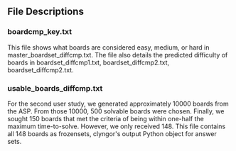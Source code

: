 ## File Descriptions

### boardcmp_key.txt
This file shows what boards are considered easy, medium, or hard in master_boardset_diffcmp.txt.
The file also details the predicted difficulty of boards in boardset_diffcmp1.txt, boardset_diffcmp2.txt, boardset_diffcmp2.txt. 

### usable_boards_diffcmp.txt
For the second user study, we generated approximately 10000 boards from the ASP. From those 10000, 500 solvable boards were chosen.
Finally, we sought 150 boards that met the criteria of being within one-half the maximum time-to-solve. However, we only received 148.
This file contains all 148 boards as frozensets, clyngor's output Python object for answer sets.
